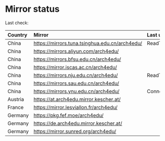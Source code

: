 <script src="./time.js"></script>
# Mirror status
Last check: <script type="text/javascript">localize(1685946178.6806185);</script>

|Country|Mirror|Last update|
|:------|:-----|:----------|
|China|https://mirrors.tuna.tsinghua.edu.cn/arch4edu/|ReadTimeout|
|China|https://mirrors.aliyun.com/arch4edu/|<script type="text/javascript">localize(1685644418);</script>|
|China|https://mirrors.bfsu.edu.cn/arch4edu/|<script type="text/javascript">localize(1685903250);</script>|
|China|https://mirror.iscas.ac.cn/arch4edu/|<script type="text/javascript">localize(1685903250);</script>|
|China|https://mirrors.nju.edu.cn/arch4edu/|ReadTimeout|
|China|https://mirrors.sau.edu.cn/arch4edu/|<script type="text/javascript">localize(1673850842);</script>|
|China|https://mirrors.ynu.edu.cn/arch4edu/|ConnectTimeout|
|Austria|https://at.arch4edu.mirror.kescher.at/|<script type="text/javascript">localize(1685903250);</script>|
|France|https://mirror.lesviallon.fr/arch4edu/|<script type="text/javascript">localize(1685903250);</script>|
|Germany|https://pkg.fef.moe/arch4edu/|<script type="text/javascript">localize(1685903250);</script>|
|Germany|https://de.arch4edu.mirror.kescher.at/|<script type="text/javascript">localize(1685903250);</script>|
|Germany|https://mirror.sunred.org/arch4edu/|<script type="text/javascript">localize(1685903250);</script>|

<script src="./tablefilter/tablefilter.js"></script>
<script src="./table.js"></script>